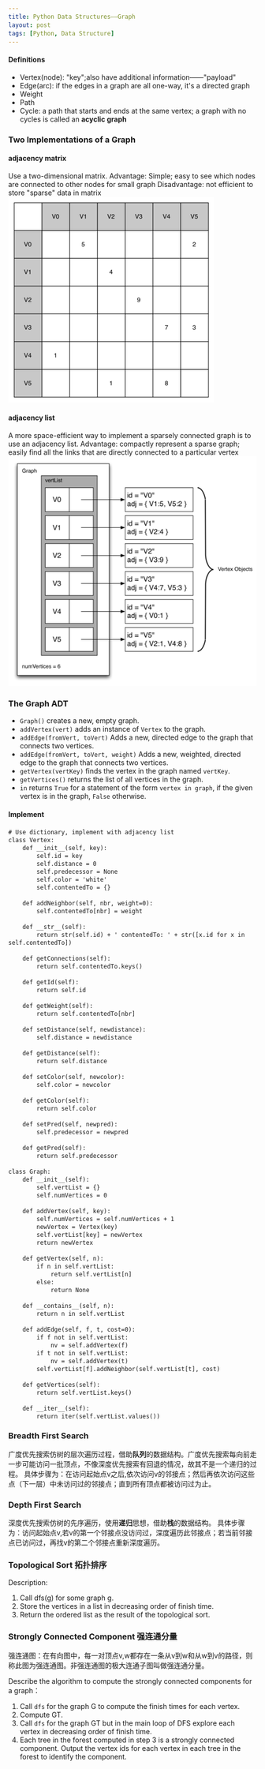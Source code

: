 ```yaml
---
title: Python Data Structures——Graph
layout: post
tags: [Python, Data Structure]
---
```


#### Definitions

+ Vertex(node): "key";also have additional information——"payload"
+ Edge(arc): if the edges in a graph are all one-way, it's a directed graph
+ Weight
+ Path
+ Cycle: a path that starts and ends at the same vertex; a graph with no cycles is called an **acyclic graph**


### Two Implementations of a Graph

#### adjacency matrix
Use a two-dimensional matrix.
Advantage: Simple; easy to see which nodes are connected to other nodes for small graph
Disadvantage: not efficient to store "sparse" data in matrix
![adjMat](/assets/blog/20140908_adjMat.png)

#### adjacency list
A more space-efficient way to implement a sparsely connected graph is to use an adjacency list.
Advantage: compactly represent a sparse graph; easily find all the links that are directly connected to a particular vertex
![adjMat](/assets/blog/20140908_adjlist.png)


### The Graph ADT
+ `Graph()` creates a new, empty graph.
+ `addVertex(vert)` adds an instance of `Vertex` to the graph.
+ `addEdge(fromVert, toVert)` Adds a new, directed edge to the graph that connects two vertices.
+ `addEdge(fromVert, toVert, weight)` Adds a new, weighted, directed edge to the graph that connects two vertices.
+ `getVertex(vertKey)` finds the vertex in the graph named `vertKey`.
+ `getVertices()` returns the list of all vertices in the graph.
+ `in` returns `True` for a statement of the form `vertex in graph`, if the given vertex is in the graph, `False` otherwise.

#### Implement

    # Use dictionary, implement with adjacency list
    class Vertex:
        def __init__(self, key):
            self.id = key
            self.distance = 0
            self.predecessor = None
            self.color = 'white'
            self.contentedTo = {}
            
        def addNeighbor(self, nbr, weight=0):
            self.contentedTo[nbr] = weight

        def __str__(self):
            return str(self.id) + ' contentedTo: ' + str([x.id for x in self.contentedTo])

        def getConnections(self):
            return self.contentedTo.keys()

        def getId(self):
            return self.id

        def getWeight(self):
            return self.contentedTo[nbr]

        def setDistance(self, newdistance):
            self.distance = newdistance

        def getDistance(self):
            return self.distance

        def setColor(self, newcolor):
            self.color = newcolor

        def getColor(self):
            return self.color

        def setPred(self, newpred):
            self.predecessor = newpred

        def getPred(self):
            return self.predecessor

    class Graph:
        def __init__(self):
            self.vertList = {}
            self.numVertices = 0

        def addVertex(self, key):
            self.numVertices = self.numVertices + 1
            newVertex = Vertex(key)
            self.vertList[key] = newVertex
            return newVertex

        def getVertex(self, n):
            if n in self.vertList:
                return self.vertList[n]
            else:
                return None

        def __contains__(self, n):
            return n in self.vertList

        def addEdge(self, f, t, cost=0):
            if f not in self.vertList:
                nv = self.addVertex(f)
            if t not in self.vertList:
                nv = self.addVertex(t)
            self.vertList[f].addNeighbor(self.vertList[t], cost)

        def getVertices(self):
            return self.vertList.keys()

        def __iter__(self):
            return iter(self.vertList.values())


### Breadth First Search
广度优先搜索仿树的层次遍历过程，借助**队列**的数据结构。广度优先搜索每向前走一步可能访问一批顶点，不像深度优先搜索有回退的情况，故其不是一个递归的过程。
具体步骤为：在访问起始点v之后,依次访问v的邻接点；然后再依次访问这些点（下一层）中未访问过的邻接点；直到所有顶点都被访问过为止。


### Depth First Search
深度优先搜索仿树的先序遍历，使用**递归**思想，借助**栈**的数据结构。
具体步骤为：访问起始点v,若v的第一个邻接点没访问过，深度遍历此邻接点；若当前邻接点已访问过，再找v的第二个邻接点重新深度遍历。


### Topological Sort 拓扑排序

Description:

1. Call dfs(g) for some graph g.
2. Store the vertices in a list in decreasing order of finish time.
3. Return the ordered list as the result of the topological sort.


### Strongly Connected Component 强连通分量

强连通图：在有向图中，每一对顶点v,w都存在一条从v到w和从w到v的路径，则称此图为强连通图。非强连通图的极大连通子图叫做强连通分量。

Describe the algorithm to compute the strongly connected components for a graph：

1. Call `dfs` for the graph G to compute the finish times for each vertex.
2. Compute GT.
3. Call `dfs` for the graph GT but in the main loop of DFS explore each vertex in decreasing order of finish time.
4. Each tree in the forest computed in step 3 is a strongly connected component. Output the vertex ids for each vertex in each tree in the forest to identify the component.
